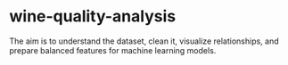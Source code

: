 # wine-quality-analysis
The aim is to understand the dataset, clean it, visualize relationships, and prepare balanced features for machine learning models.
